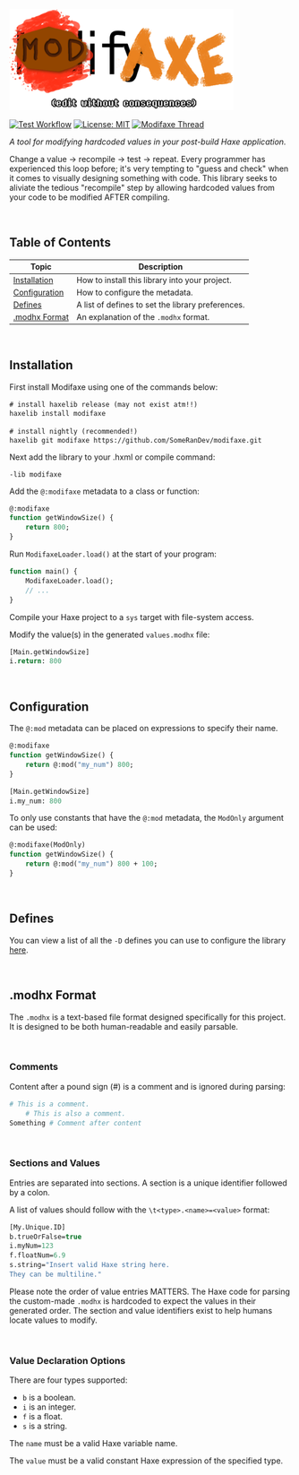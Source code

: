 <img src="https://github.com/SomeRanDev/modifaxe/blob/main/.github/logo.png" alt="WOOO been a while since I made a logo." width="400"/>

[![Test Workflow](https://github.com/SomeRanDev/modifaxe/actions/workflows/Test_DevEnv.yml/badge.svg)](https://github.com/SomeRanDev/modifaxe/actions)
[![License: MIT](https://img.shields.io/badge/License-MIT-yellow.svg)](https://opensource.org/licenses/MIT)
<a href=""><img src="https://discordapp.com/api/guilds/162395145352904705/widget.png?style=shield" alt="Modifaxe Thread"/></a>

*A tool for modifying hardcoded values in your post-build Haxe application.*

Change a value -> recompile -> test -> repeat. Every programmer has experienced this loop before; it's very tempting to "guess and check" when it comes to visually designing something with code. This library seeks to aliviate the tedious "recompile" step by allowing hardcoded values from your code to be modified AFTER compiling.

&nbsp;
&nbsp;

## Table of Contents

| Topic | Description |
| --- | --- |
| [Installation](#installation) | How to install this library into your project. |
| [Configuration](#configuration) | How to configure the metadata. |
| [Defines](#defines) | A list of defines to set the library preferences. |
| [.modhx Format](#modhx-format) | An explanation of the `.modhx` format. |

&nbsp;
&nbsp;
&nbsp;

## Installation
First install Modifaxe using one of the commands below:
```hxml
# install haxelib release (may not exist atm!!)
haxelib install modifaxe

# install nightly (recommended!)
haxelib git modifaxe https://github.com/SomeRanDev/modifaxe.git
```

Next add the library to your .hxml or compile command:
```
-lib modifaxe
```

Add the `@:modifaxe` metadata to a class or function:
```haxe
@:modifaxe
function getWindowSize() {
	return 800;
}
```

Run `ModifaxeLoader.load()` at the start of your program:
```haxe
function main() {
	ModifaxeLoader.load();
	// ...
}
```

Compile your Haxe project to a `sys` target with file-system access.

Modify the value(s) in the generated `values.modhx` file:
```haxe
[Main.getWindowSize]
i.return: 800
```

&nbsp;
&nbsp;
&nbsp;

## Configuration

The `@:mod` metadata can be placed on expressions to specify their name.
```haxe
@:modifaxe
function getWindowSize() {
	return @:mod("my_num") 800;
}
```
```haxe
[Main.getWindowSize]
i.my_num: 800
```

To only use constants that have the `@:mod` metadata, the `ModOnly` argument can be used:
```haxe
@:modifaxe(ModOnly)
function getWindowSize() {
	return @:mod("my_num") 800 + 100;
}
```

&nbsp;
&nbsp;
&nbsp;

## Defines

You can view a list of all the `-D` defines you can use to configure the library [here](https://github.com/SomeRanDev/modifaxe/blob/main/src/modifaxe/config/Define.hx).

&nbsp;
&nbsp;
&nbsp;

## .modhx Format
The `.modhx` is a text-based file format designed specifically for this project. It is designed to be both human-readable and easily parsable.

&nbsp;

### Comments
Content after a pound sign (#) is a comment and is ignored during parsing:
```python
# This is a comment.
	# This is also a comment.
Something # Comment after content
```

&nbsp;

### Sections and Values
Entries are separated into sections. A section is a unique identifier followed by a colon.

A list of values should follow with the `\t<type>.<name>=<value>` format:
```haxe
[My.Unique.ID]
b.trueOrFalse=true
i.myNum=123
f.floatNum=6.9
s.string="Insert valid Haxe string here.
They can be multiline."
```

Please note the order of value entries MATTERS. The Haxe code for parsing the custom-made `.modhx` is hardcoded to expect the values in their generated order. The section and value identifiers exist to help humans locate values to modify.

&nbsp;

### Value Declaration Options

There are four types supported:
 * `b` is a boolean.
 * `i` is an integer.
 * `f` is a float.
 * `s` is a string.

The `name` must be a valid Haxe variable name.

The `value` must be a valid constant Haxe expression of the specified type.

